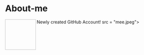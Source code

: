 # About-me
Newly created GitHub Account!
<img align="left" width="100" height="100"> src = "mee.jpeg">

